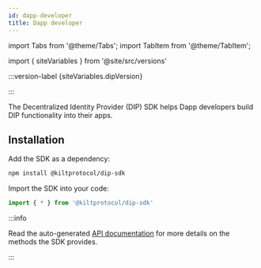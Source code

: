 ```yaml
---
id: dapp-developer
title: Dapp developer
---
```


import Tabs from '@theme/Tabs';
import TabItem from '@theme/TabItem';

import { siteVariables } from '@site/src/versions'

:::version-label {siteVariables.dipVersion}

:::

The Decentralized Identity Provider (DIP) SDK helps Dapp developers build DIP functionality into their apps.

## Installation

Add the SDK as a dependency:

```bash npm2yarn
npm install @kiltprotocol/dip-sdk
```

Import the SDK into your code:

```typescript
import { * } from '@kiltprotocol/dip-sdk'
```

:::info

Read the auto-generated [API documentation](https://kiltprotocol.github.io/dip-sdk) for more details on the methods the SDK provides.

:::